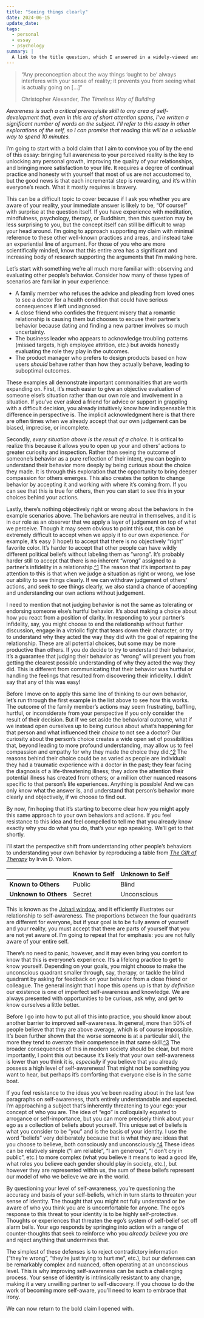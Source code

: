 ```yaml
---
title: "Seeing things clearly"
date: 2024-06-15
update_date: 
tags:
  - personal
  - essay
  - psychology
summary: |
  A link to the title question, which I answered in a widely-viewed answer on Quora.
---
```


> “Any preconception about the way things ‘ought to be’ always interferes with your sense of reality; it prevents you from seeing what is actually going on […]”
> 
> Christopher Alexander, _The Timeless Way of Building_

_Awareness is such a critical prerequisite skill to any area of self-development that, even in this era of short attention spans, I’ve written a significant number of words on the subject. I’ll refer to this essay in other explorations of the self, so I can promise that reading this will be a valuable way to spend 10 minutes._

I’m going to start with a bold claim that I aim to convince you of by the end of this essay: bringing full awareness to your perceived reality is the key to unlocking any personal growth, improving the quality of your relationships, and bringing more satisfaction to your life. It requires a degree of continual practice and honesty with yourself that most of us are not accustomed to, but the good news is that each incremental step is rewarding, and it’s within everyone’s reach. What it mostly requires is bravery.

This can be a difficult topic to cover because if I ask you whether you are aware of your reality, your immediate answer is likely to be, “Of course!” with surprise at the question itself. If you have experience with meditation, mindfulness, psychology, therapy, or Buddhism, then this question may be less surprising to you, but the concept itself can still be difficult to wrap your head around. I’m going to approach supporting my claim with minimal reference to these other well-known practices and areas, and instead take an experiential line of argument. For those of you who are more scientifically minded, know that this entire area has a significant and increasing body of research supporting the arguments that I’m making here.

Let’s start with something we’re all much more familiar with: observing and evaluating other people’s behavior. Consider how many of these types of scenarios are familiar in your experience:
- A family member who refuses the advice and pleading from loved ones to see a doctor for a health condition that could have serious consequences if left undiagnosed.
- A close friend who confides the frequent misery that a romantic relationship is causing them but chooses to excuse their partner’s behavior because dating and finding a new partner involves so much uncertainty.
- The business leader who appears to acknowledge troubling patterns (missed targets, high employee attrition, etc.) but avoids honestly evaluating the role they play in the outcomes.
- The product manager who prefers to design products based on how users _should_ behave rather than how they actually behave, leading to suboptimal outcomes.

These examples all demonstrate important commonalities that are worth expanding on. First, it’s much easier to give an objective evaluation of someone else’s situation rather than our own role and involvement in a situation. If you’ve ever asked a friend for advice or support in grappling with a difficult decision, you already intuitively know how indispensable this difference in perspective is. The implicit acknowledgment here is that there are often times when we already accept that our own judgement can be biased, imprecise, or incomplete.

Secondly, _every situation above is the result of a choice_. It is critical to realize this because it allows you to open up your and others’ actions to greater curiosity and inspection. Rather than seeing the outcome of someone’s behavior as a pure reflection of their intent, you can begin to understand their behavior more deeply by being curious about the choice they made. It is through this exploration that the opportunity to bring deeper compassion for others emerges. This also creates the option to change behavior by accepting it and working with where it’s coming from. If you can see that this is true for others, then you can start to see this in your choices behind your actions.

Lastly, there’s nothing objectively right or wrong about the behaviors in the example scenarios above. The behaviors are neutral in themselves, and it is in our role as an observer that we apply a layer of judgement on top of what we perceive. Though it may seem obvious to point this out, this can be extremely difficult to accept when we apply it to our own experience. For example, it’s easy (I hope!) to accept that there is no objectively “right” favorite color. It’s harder to accept that other people can have wildly different political beliefs without labeling them as “wrong”. It’s probably harder still to accept that there is no inherent “wrong” assigned to a partner’s infidelity in a relationship.[^1](# "I’ll posit that the closer we get to what feels like a moral transgression, by definition an objective right or wrong, the more difficult it is for us to view an action with detachment. But we'll leave grappling with this question to the psychologists and philosophers.") The reason that it’s important to pay attention to this is that when we judge a situation as right or wrong, we lose our ability to see things clearly. If we can withdraw judgement of others’ actions, and seek to see things clearly, we also stand a chance of accepting and understanding our own actions without judgement.

I need to mention that not judging behavior is not the same as tolerating or endorsing someone else’s hurtful behavior. It’s about making a choice about how you react from a position of clarity. In responding to your partner’s infidelity, say, you might choose to end the relationship without further discussion, engage in a vitriolic fight that tears down their character, or try to understand why they acted the way they did with the goal of repairing the relationship. These are all potential choices, but some may be more productive than others. If you do decide to try to understand their behavior, it’s a guarantee that judging their behavior as “wrong” will prevent you from getting the clearest possible understanding of why they acted the way they did. This is different from communicating that their behavior was hurtful or handling the feelings that resulted from discovering their infidelity. I didn’t say that any of this was easy!

Before I move on to apply this same line of thinking to our own behavior, let’s run through the first example in the list above to see how this works. The outcome of the family member’s actions may seem frustrating, baffling, hurtful, or inconsiderate from your perspective if you only consider the result of their decision. But if we set aside the behavioral outcome, what if we instead open ourselves up to being curious about what’s happening for that person and what influenced their _choice_ to not see a doctor? Our curiosity about the person’s choice creates a wide open set of possibilities that, beyond leading to more profound understanding, may allow us to feel compassion and empathy for why they made the choice they did.[^2](# "This is what psychology refers to as [theory of mind](https://en.wikipedia.org/wiki/Theory_of_mind), which is our ability to connect actions to the internal motivations of others.") The reasons behind their choice could be as varied as people are individual: they had a traumatic experience with a doctor in the past; they fear facing the diagnosis of a life-threatening illness; they adore the attention their potential illness has created from others; or a million other nuanced reasons specific to that person’s life experiences. Anything is possible! And we can only know what the answer is, and understand that person’s behavior more clearly and objectively, if we choose to find out.

By now, I’m hoping that it’s starting to become clear how you might apply this same approach to your own behaviors and actions. If you feel resistance to this idea and feel compelled to tell me that you already know exactly why you do what you do, that’s your ego speaking. We’ll get to that shortly.

I’ll start the perspective shift from understanding other people’s behaviors to understanding your own behavior by reproducing a table from _[The Gift of Therapy](https://www.abebooks.co.uk/9780749923730/Gift-Therapy-open-letter-new-0749923733/plp)_ by Irvin D. Yalom.

|                       | Known to Self | Unknown to Self |
| --------------------- | ------------- | --------------- |
| **Known to Others**   | Public        | Blind           |
| **Unknown to Others** | Secret        | Unconscious     |

This is known as the [Johari window](https://en.wikipedia.org/wiki/Johari_window), and it efficiently illustrates our relationship to self-awareness. The proportions between the four quadrants are different for everyone, but if your goal is to be fully aware of yourself and your reality, you must accept that there are parts of yourself that you are not yet aware of. I’m going to repeat that for emphasis: you are not fully aware of your entire self.

There’s no need to panic, however, and it may even bring you comfort to know that this is everyone’s experience. It’s a lifelong practice to get to know yourself. Depending on your goals, you might choose to make the unconscious quadrant smaller through, say, therapy, or tackle the blind quadrant by asking for feedback on your behavior from a close friend or colleague. The general insight that I hope this opens up is that _by definition_ our existence is one of imperfect self-awareness and knowledge. We are always presented with opportunities to be curious, ask why, and get to know ourselves a little better.

Before I go into how to put all of this into practice, you should know about another barrier to improved self-awareness. In general, more than 50% of people believe that they are above average, which is of course impossible. It’s been further shown that the _worse_ someone is at a particular skill, the more they tend to overrate their competence in that same skill.[^3](# "These are respectively known as [illusory superiority](https://en.wikipedia.org/wiki/Illusory_superiority) and the [Dunning-Kruger Effect](https://en.wikipedia.org/wiki/Dunning–Kruger_effect). There is no strong agreement on exactly why people behave this way, so for our purposes we can accept it as an empirical reality.") The broader consequences of this in modern society should be clear, but more importantly, I point this out because it’s likely that your own self-awareness is lower than you think it is, _especially_ if you believe that you already possess a high level of self-awareness! That might not be something you want to hear, but perhaps it’s comforting that everyone else is in the same boat.

If you feel resistance to the ideas you’ve been reading about in the last few paragraphs on self-awareness, that’s entirely understandable and expected. I’m approaching a subject that’s inherently threatening to your ego: your concept of who you are. The idea of “ego” is colloquially equated to arrogance or self-importance, but you can more precisely think about your ego as a collection of beliefs about yourself. This unique set of beliefs is what you consider to be “you” and is the basis of your identity. I use the word “beliefs” very deliberately because that is what they are: ideas that you choose to believe, both consciously and unconsciously.[^4](# "I’m going to side-step the mind-bending philosophical argument here, which is that if what you think of as “you” is just a set of beliefs, then who is the “you” without the beliefs? We’re sticking to the empirical realm here, and this concept of ego-as-beliefs holds true.") These ideas can be relatively simple (“I am reliable”, “I am generous”, “I don’t cry in public”, etc.) to more complex (what you believe it means to lead a good life, what roles you believe each gender should play in society, etc.), but however they are represented within us, the sum of these beliefs represent our model of who we believe we are in the world.

By questioning your level of self-awareness, you’re questioning the accuracy and basis of your self-beliefs, which in turn starts to threaten your sense of identity. The thought that you might not fully understand or be aware of who you think you are is uncomfortable for anyone. The ego’s response to this threat to your identity is to be highly self-protective. Thoughts or experiences that threaten the ego’s system of self-belief set off alarm bells. Your ego responds by springing into action with a range of counter-thoughts that seek to reinforce who you _already believe you are_ and reject anything that undermines that.

The simplest of these defenses is to reject contradictory information (“they’re wrong”, “they’re just trying to hurt me”, etc.), but our defenses can be remarkably complex and nuanced, often operating at an unconscious level. This is why improving self-awareness can be such a challenging process. Your sense of identity is intrinsically resistant to any change, making it a very unwilling partner to self-discovery. If you choose to do the work of becoming more self-aware, you’ll need to learn to embrace that irony.



We can now return to the bold claim I opened with. 